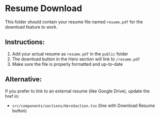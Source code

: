 # Resume Download

This folder should contain your resume file named `resume.pdf` for the download feature to work.

## Instructions:
1. Add your actual resume as `resume.pdf` in the `public` folder
2. The download button in the Hero section will link to `/resume.pdf`
3. Make sure the file is properly formatted and up-to-date

## Alternative:
If you prefer to link to an external resume (like Google Drive), update the href in:
- `src/components/sections/HeroSection.tsx` (line with Download Resume button)
